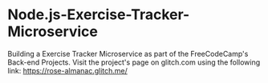 # Node.js-Exercise-Tracker-Microservice
Building a Exercise Tracker Microservice as part of the FreeCodeCamp's Back-end Projects. Visit the project's page on glitch.com using the following link: https://rose-almanac.glitch.me/
